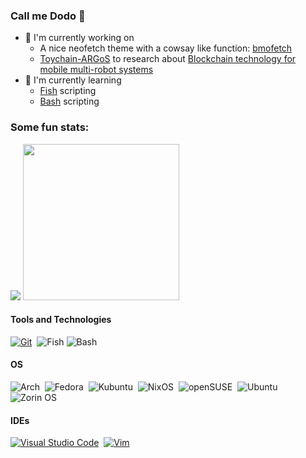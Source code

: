 ### Call me Dodo 🦤

- 🔧 I'm currently working on
   - A nice neofetch theme with a cowsay like function: [bmofetch](https://github.com/donatienLeray/bmofetch)
   - [Toychain-ARGoS](https://github.com/teksander/toychain-argos) to research about [Blockchain technology for mobile multi-robot systems](https://www.nature.com/articles/s44287-024-00034-9) 
   <!---- - Proof-of-Stake protoccoll for [Toychain](https://github.com/teksander/toychain): [A Simple Blockchain for Research in Swarm Robotics](https://arxiv.org/abs/2407.06630)
   [Cocktell.de](https://github.com/Blacktea1501/Cocktell.de)--->
- 📖 I'm currently learning
   - [Fish](https://fishshell.com/docs/current/) scripting
   - [Bash](https://www.gnu.org/software/bash/) scripting
<!-- - working with [NixOS ❄️](https://nixos.org/) -->

### Some fun stats:
  <p align=left>
  <img src="https://github-readme-stats-dodo.vercel.app/api/top-langs/?username=DonatienLeray&count_private=true&show_icons=true&theme=github_dark&langs_count=10&text_color=B2B2B2&border_radius=30&layout=compact&hide_title=true&size_weight=0.6&count_weight=0.4">
  <img src="https://github-readme-stats-dodo.vercel.app/api?username=DonatienLeray&amp;show_icons=true&amp;theme=github_dark&amp;border_radius=30&amp;hide_rank=true" width="250vh">
</p>

<!---
Badges from: https://github.com/Ileriayo/markdown-badges
how to  make : https://javascript.plainenglish.io/how-to-make-custom-language-badges-for-your-profile-using-shields-io-d2aeaf016b6b?gi=c4af13295566
create own badges on: https://shields.io/badges
get the needed slug (logo): https://github.com/simple-icons/simple-icons/blob/master/slugs.md
;--->
#### Tools and Technologies

[![Git](https://img.shields.io/badge/GIT-E44C30?style=platic&logo=git&logoColor=white)](https://git-scm.com/)&nbsp;
![Fish](https://img.shields.io/badge/fish-shell?style=flat&logo=fishshell&logoColor=green&logoSize=auto&color=black&cacheSeconds=3600)
![Bash](https://img.shields.io/badge/bash-green?style=flat&logo=gnubash&logoColor=white&logoSize=auto&color=green&cacheSeconds=3600)

<!--
[![Linux](https://img.shields.io/badge/Linux%20-FCC624?style=flat&logo=LINUX&logoColor=black)](https://www.linux.org/)&nbsp;
[![ROS](https://img.shields.io/badge/ros-%230A0FF9.svg?style=flat&logo=ros&logoColor=white&logoWidth=30)](https://www.ros.org/)
[![Fish](https://img.shields.io/badge/Fish%20shell-4EAA25?style=platic&logo=powershell&logoColor=white)](https://fishshell.com/docs/current/)&nbsp;
--->
####  OS
![Arch](https://img.shields.io/badge/Arch%20Linux-1793D1?logo=arch-linux&logoColor=fff&style=flat)&nbsp;
![Fedora](https://img.shields.io/badge/Fedora-294172?style=flat&logo=fedora&logoColor=white)&nbsp;
![Kubuntu](https://img.shields.io/badge/-KUbuntu-%230079C1?style=flat&logo=kubuntu&logoColor=white)&nbsp;
![NixOS](https://img.shields.io/badge/NIXOS-5277C3.svg?style=flat&logo=NixOS&logoColor=white)&nbsp;
![openSUSE](https://img.shields.io/badge/openSUSE-%2364B345?style=flat&logo=openSUSE&logoColor=white)&nbsp;
![Ubuntu](https://img.shields.io/badge/Ubuntu-E95420?style=flat&logo=ubuntu&logoColor=white)&nbsp;
![Zorin OS](https://img.shields.io/badge/-Zorin%20OS-%2310AAEB?style=flat&logo=zorin&logoColor=white)&nbsp;

#### IDEs

[![Visual Studio Code](https://img.shields.io/badge/Visual%20Studio%20Code-0078d7.svg?style=platic&logo=visual-studio-code&logoColor=white)](https://code.visualstudio.com/)&nbsp;
[![Vim](https://img.shields.io/badge/NeoVim-%2357A143.svg?&style=platic&logo=neovim&logoColor=white)](https://neovim.io/)&nbsp;
